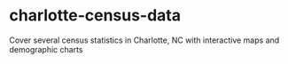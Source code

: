# charlotte-census-data
Cover several census statistics in Charlotte, NC with interactive maps and demographic charts
